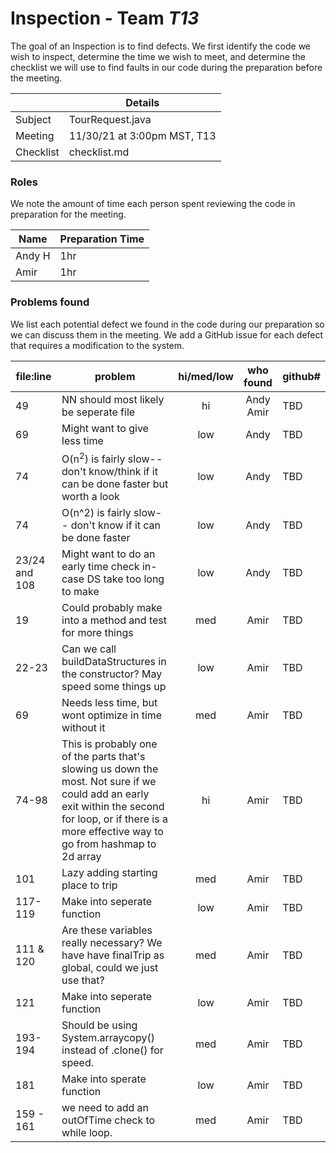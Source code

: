# Inspection - Team *T13* 

The goal of an Inspection is to find defects.
We first identify the code we wish to inspect, determine the time we wish to meet, and determine the checklist we will use to find faults in our code during the preparation before the meeting.

|  | Details |
| ----- | ----- |
| Subject | TourRequest.java |
| Meeting | 11/30/21 at 3:00pm MST, T13 |
| Checklist | checklist.md|

### Roles

We note the amount of time each person spent reviewing the code in preparation for the meeting.

| Name | Preparation Time |
| ---- | ---- |
| Andy H | 1hr |
| Amir | 1hr |


### Problems found

We list each potential defect we found in the code during our preparation so we can discuss them in the meeting.
We add a GitHub issue for each defect that requires a modification to the system.

| file:line | problem | hi/med/low | who found | github#  |
| --- | --- | :---: | :---: | --- |
| 49 | NN should most likely be seperate file | hi | Andy <br> Amir | TBD |
| 69 | Might want to give less time | low | Andy | TBD |
| 74 | O(n<sup>2</sup>) is fairly slow-- don't know/think if it can be done faster but worth a look | low | Andy | TBD |
| 74 | O(n^2) is fairly slow-- don't know if it can be done faster | low | Andy | TBD |
| 23/24 and 108 | Might want to do an early time check in-case DS take too long to make | low | Andy | TBD |
|19| Could probably make into a method and test for more things| med | Amir | TBD|
|22-23| Can we call buildDataStructures in the constructor? May speed some things up | low | Amir|TBD|
| 69 | Needs less time, but wont optimize in time without it | med | Amir | TBD|
|74-98| This is probably one of the parts that's slowing us down the most. Not sure if we could add an early exit within the second for loop, or if there is a more effective way to go from hashmap to 2d array| hi | Amir | TBD |
|101| Lazy adding starting place to trip | med | Amir | TBD |
|117-119| Make into seperate function | low | Amir | TBD |
|111 & 120| Are these variables really necessary? We have have finalTrip as global, could we just use that? | med | Amir | TBD |
|121| Make into seperate function | low | Amir | TBD |
|193-194| Should be using System.arraycopy() instead of .clone() for speed. | med | Amir | TBD |
|181| Make into sperate function | low | Amir | TBD |
|159 - 161| we need to add an outOfTime check to while loop. | med | Amir | TBD | 